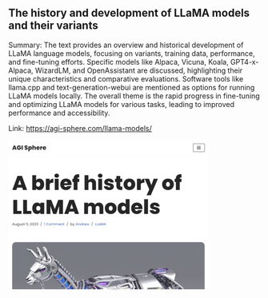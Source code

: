## The history and development of LLaMA models and their variants
Summary: The text provides an overview and historical development of LLaMA language models, focusing on variants, training data, performance, and fine-tuning efforts. Specific models like Alpaca, Vicuna, Koala, GPT4-x-Alpaca, WizardLM, and OpenAssistant are discussed, highlighting their unique characteristics and comparative evaluations. Software tools like llama.cpp and text-generation-webui are mentioned as options for running LLaMA models locally. The overall theme is the rapid progress in fine-tuning and optimizing LLaMA models for various tasks, leading to improved performance and accessibility.

Link: https://agi-sphere.com/llama-models/

<img src="/img/03ac164b-c9e4-4f98-89d7-f247f3068ad6.png" width="400" />
<br/><br/>
